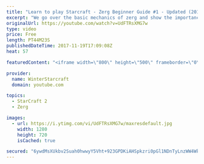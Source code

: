 ```yaml
---
title: "Learn to play Starcraft - Zerg Beginner Guide #1 - Updated (2017)"
excerpt: "We go over the basic mechanics of zerg and show the importance of understanding at least some of what your opponent is doing.  This guide is meant for players with an understanding of the objectives of starcraft but without any strong direction or gameplan, especially for each specific race! -- Watch"
originalUrl: https://youtube.com/watch?v=UdFTRsXMG7w
type: video
price: Free
length: PT44M23S
publishedDateTime: 2017-11-19T17:09:08Z
heat: 57

featuredContent: "<iframe width=\"800\" height=\"500\" frameborder=\"0\" src=\"https://www.youtube.com/embed/UdFTRsXMG7w\" allow=\"accelerometer; autoplay; encrypted-media; gyroscope; picture-in-picture\" allowfullscreen></iframe>"

provider:
  name: WinterStarcraft
  domain: youtube.com

topics:
  - StarCraft 2
  - Zerg

images:
  - url: https://i.ytimg.com/vi/UdFTRsXMG7w/maxresdefault.jpg
    width: 1280
    height: 720
    isCached: true

secured: "6ywdMsXUkbv2Suah0hwwyY5Vht+923GPDKiAHSpkzri0pGl1NDnTyLnzWW4WkRdoZtT80pK06wEbf6peZmX7KrZ/PiP3zEcKvCxwQvJvVrzdfHK8LYktUe2noNJMMfgjUU2u31v2JoU/G+Xbb3xcp+BjWQRUls3jtXZ4FS/jPKMyorxVNkLocCMaeJ1Ee1T96g0gFd/yWM28gDONUoj+0KWR37Qyvim8NmDeh4BtJvesHvFEoJUtX+GdribBOQc4FY5pfg3FcZayIfZS1ephQqIXdZZ5xKLojBvXEX73RIUBj1MJwKevun2N/lVMyhCW/Gub6MbXgIPIKL6owPu0M8kQ2L5fBgnqMjVrWqVg37EGcTg4jWXjxOTNhaNbbYsQ17rFXuao7eyNRaelewXHEDnjkYt88u72GgC5JVm639FHWCBYt6MyyCm4YrVJG5D7;qNiUz64z86jfXLkl7r8yPw=="
---
```


